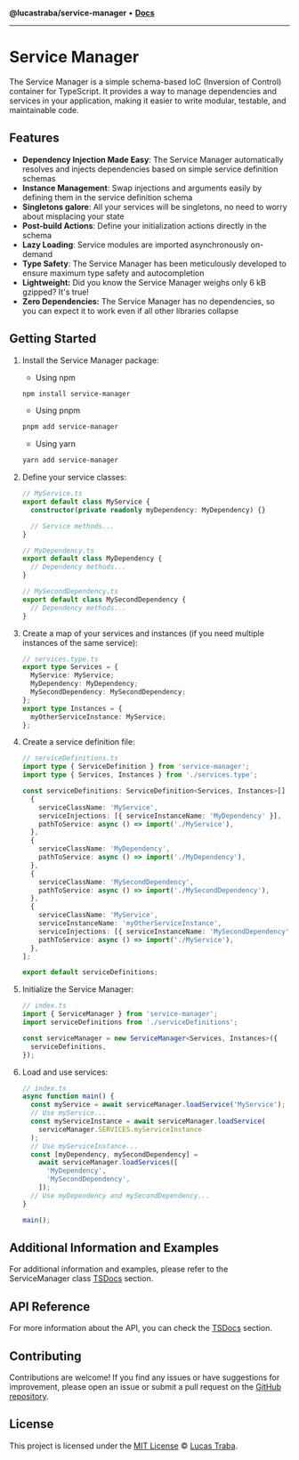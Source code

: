 **@lucastraba/service-manager** • [**Docs**](globals.md)

***

# Service Manager

The Service Manager is a simple schema-based IoC (Inversion of Control) container for TypeScript.
It provides a way to manage dependencies and services in your application,
making it easier to write modular, testable, and maintainable code.

## Features

- **Dependency Injection Made Easy**: The Service Manager automatically resolves
  and injects dependencies based on simple service definition schemas
- **Instance Management**: Swap injections and arguments easily
  by defining them in the service definition schema
- **Singletons galore**: All your services will be singletons,
  no need to worry about misplacing your state
- **Post-build Actions**: Define your initialization actions directly
  in the schema
- **Lazy Loading**: Service modules are imported asynchronously on-demand
- **Type Safety**: The Service Manager has been meticulously developed
  to ensure maximum type safety and autocompletion
- **Lightweight:** Did you know the Service Manager weighs only 6 kB gzipped? It's true!
- **Zero Dependencies:** The Service Manager has no dependencies,
  so you can expect it to work even if all other libraries collapse

## Getting Started

1. Install the Service Manager package:

   - Using npm

   ```bash
   npm install service-manager
   ```

   - Using pnpm

   ```bash
   pnpm add service-manager
   ```

   - Using yarn

   ```bash
   yarn add service-manager
   ```

2. Define your service classes:

   ```typescript
   // MyService.ts
   export default class MyService {
     constructor(private readonly myDependency: MyDependency) {}

     // Service methods...
   }

   // MyDependency.ts
   export default class MyDependency {
     // Dependency methods...
   }

   // MySecondDependency.ts
   export default class MySecondDependency {
     // Dependency methods...
   }
   ```

3. Create a map of your services and instances
   (if you need multiple instances of the same service):

   ```typescript
   // services.type.ts
   export type Services = {
     MyService: MyService;
     MyDependency: MyDependency;
     MySecondDependency: MySecondDependency;
   };
   export type Instances = {
     myOtherServiceInstance: MyService;
   };
   ```

4. Create a service definition file:

   ```typescript
   // serviceDefinitions.ts
   import type { ServiceDefinition } from 'service-manager';
   import type { Services, Instances } from './services.type';

   const serviceDefinitions: ServiceDefinition<Services, Instances>[] = [
     {
       serviceClassName: 'MyService',
       serviceInjections: [{ serviceInstanceName: 'MyDependency' }],
       pathToService: async () => import('./MyService'),
     },
     {
       serviceClassName: 'MyDependency',
       pathToService: async () => import('./MyDependency'),
     },
     {
       serviceClassName: 'MySecondDependency',
       pathToService: async () => import('./MySecondDependency'),
     },
     {
       serviceClassName: 'MyService',
       serviceInstanceName: 'myOtherServiceInstance',
       serviceInjections: [{ serviceInstanceName: 'MySecondDependency' }],
       pathToService: async () => import('./MyService'),
     },
   ];

   export default serviceDefinitions;
   ```

5. Initialize the Service Manager:

   ```typescript
   // index.ts
   import { ServiceManager } from 'service-manager';
   import serviceDefinitions from './serviceDefinitions';

   const serviceManager = new ServiceManager<Services, Instances>({
     serviceDefinitions,
   });
   ```

6. Load and use services:

   ```typescript
   // index.ts
   async function main() {
     const myService = await serviceManager.loadService('MyService');
     // Use myService...
     const myServiceInstance = await serviceManager.loadService(
       serviceManager.SERVICES.myServiceInstance
     );
     // Use myServiceInstance...
     const [myDependency, mySecondDependency] =
       await serviceManager.loadServices([
         'MyDependency',
         'MySecondDependency',
       ]);
     // Use myDependency and mySecondDependency...
   }

   main();
   ```

## Additional Information and Examples

For additional information and examples,
please refer to the ServiceManager class [TSDocs](_media/ServiceManager.md) section.

## API Reference

For more information about the API, you can check
the [TSDocs](_media/globals.md) section.

## Contributing

Contributions are welcome! If you find any issues or have suggestions
for improvement, please open an issue or submit a pull request
on the [GitHub repository](https://github.com/lucastraba/service-manager).

## License

This project is licensed under
the [MIT License](https://opensource.org/licenses/MIT) © [Lucas Traba](https://github.com/lucastraba).
